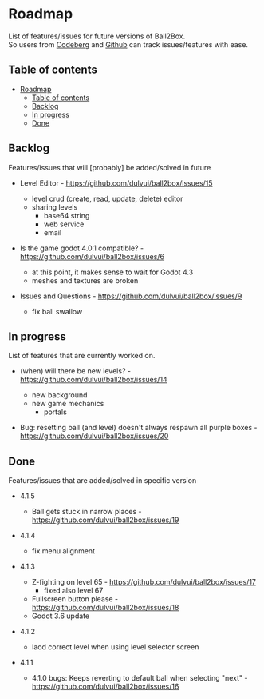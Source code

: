 <!--
SPDX-FileCopyrightText: 2023 Simon Dalvai <info@simondalvai.org>

SPDX-License-Identifier: CC0-1.0
-->
# Roadmap
List of features/issues for future versions of Ball2Box.  
So users from [Codeberg](https://codeberg.org/dulvui/ball2box) and [Github](https://codeberg.org/dulvui/ball2box) can track issues/features with ease.

## Table of contents
- [Roadmap](#roadmap)
  - [Table of contents](#table-of-contents)
  - [Backlog](#backlog)
  - [In progress](#in-progress)
  - [Done](#done)

## Backlog
Features/issues that will [probably] be added/solved in future

- Level Editor - https://github.com/dulvui/ball2box/issues/15
    - level crud (create, read, update, delete) editor
    - sharing levels
        - base64 string
        - web service
        - email

- Is the game godot 4.0.1 compatible? - https://github.com/dulvui/ball2box/issues/6
    - at this point, it makes sense to wait for Godot 4.3
    - meshes and textures are broken

- Issues and Questions - https://github.com/dulvui/ball2box/issues/9
    - fix ball swallow

## In progress
List of features that are currently worked on.

- (when) will there be new levels? - https://github.com/dulvui/ball2box/issues/14
    - new background
    - new game mechanics
        - portals

- Bug: resetting ball (and level) doesn't always respawn all purple boxes - https://github.com/dulvui/ball2box/issues/20

## Done 
Features/issues that are added/solved in specific version

- 4.1.5
    - Ball gets stuck in narrow places - https://github.com/dulvui/ball2box/issues/19

- 4.1.4
    - fix menu alignment

- 4.1.3
    - Z-fighting on level 65 - https://github.com/dulvui/ball2box/issues/17
        - fixed also level 67 
    - Fullscreen button please - https://github.com/dulvui/ball2box/issues/18 
    - Godot 3.6 update

- 4.1.2
    - laod correct level when using level selector screen

- 4.1.1
    - 4.1.0 bugs: Keeps reverting to default ball when selecting "next" - https://github.com/dulvui/ball2box/issues/16
